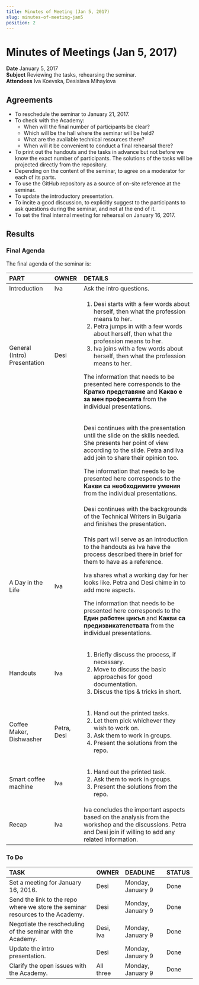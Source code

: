 ```yaml
---
title: Minutes of Meeting (Jan 5, 2017)
slug: minutes-of-meeting-jan5
position: 2
---
```


# Minutes of Meetings (Jan 5, 2017)

**Date** January 5, 2017  
**Subject** Reviewing the tasks, rehearsing the seminar.    
**Attendees** Iva Koevska, Desislava Mihaylova

## Agreements

* To reschedule the seminar to January 21, 2017.
* To check with the Academy:
  * When will the final number of participants be clear?
  * Which will be the hall where the seminar will be held?
  * What are the available technical resources there?
  * When will it be convenient to conduct a final rehearsal there?
* To print out the handouts and the tasks in advance but not before we know the exact number of participants. The solutions of the tasks will be projected directly from the repository.
* Depending on the content of the seminar, to agree on a moderator for each of its parts.
* To use the GitHub repository as a source of on-site reference at the seminar.
* To update the introductory presentation.
* To incite a good discussion, to explicitly suggest to the participants to ask questions during the seminar, and not at the end of it.  
* To set the final internal meeting for rehearsal on January 16, 2017.

## Results

### Final Agenda

The final agenda of the seminar is:

|PART |OWNER |DETAILS
|:---|:---|:---
|Introduction                 |Iva          |Ask the intro questions.
|General (Intro) Presentation |Desi         |<ol><li> Desi starts with a few words about herself, then what the profession means to her.</li> <li>Petra jumps in with a few words about herself, then what the profession means to her.</li> <li>Iva joins with a few words about herself, then what the profession means to her.</li></ol> <p>The information that needs to be presented here corresponds to the **Кратко представяне** and **Какво е за мен професията** from the individual presentations.</p>
|                             |             |<p>Desi continues with the presentation until the slide on the skills needed. She presents her point of view according to the slide. Petra and Iva add join to share their opinion too.</p> <p>The information that needs to be presented here corresponds to the **Какви са необходимите умения** from the individual presentations.</p>
|                             |             |Desi continues with the backgrounds of the Technical Writers in Bulgaria and finishes the presentation.
|A Day in the Life            |Iva          |<p>This part will serve as an introduction to the handouts as Iva have the process described there in brief for them to have as a reference.</p> <p>Iva shares what a working day for her looks like. Petra and Desi chime in to add more aspects.</p> <p>The information that needs to be presented here corresponds to the **Един работен цикъл** and **Какви са предизвикателствата** from the individual presentations.</p>
|Handouts                     |Iva          |<ol><li>Briefly discuss the process, if necessary.</li> <li>Move to discuss the basic approaches for good documentation.</li> <li>Discus the tips & tricks in short.</li></ol>
|Coffee Maker, Dishwasher     |Petra, Desi  |<ol><li>Hand out the printed tasks.</li> <li>Let them pick whichever they wish to work on.</li> <li>Ask them to work in groups.</li> <li>Present the solutions from the repo.</li></ol>
|Smart coffee machine         |Iva          |<ol><li>Hand out the printed task.</li> <li>Ask them to work in groups.</li> <li>Present the solutions from the repo.</li></ol>
|Recap                        |Iva          |Iva concludes the important aspects based on the analysis from the workshop and the discussions. Petra and Desi join if willing to add any related information.  

### To Do

|TASK                                 |OWNER                                            |DEADLINE           |STATUS     |
|:---                                 |:---                                             |:---               |:---       |
|Set a meeting for January 16, 2016.  |Desi                                             |Monday, January 9  |Done       |
|Send the link to the repo where we store the seminar resources to the Academy. |Desi   |Monday, January 9  |Done       |
|Negotiate the rescheduling of the seminar with the Academy.   |Desi, Iva               |Monday, January 9  |Done       |
|Update the intro presentation.       |Desi                                             |Monday, January 9  |Done   |
|Clarify the open issues with the Academy. |All three                                   |Monday, January 9  |Done   |
